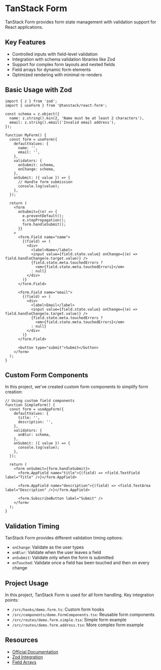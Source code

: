 # TanStack Form

TanStack Form provides form state management with validation support for React applications.

## Key Features

- Controlled inputs with field-level validation
- Integration with schema validation libraries like Zod
- Support for complex form layouts and nested fields
- Field arrays for dynamic form elements
- Optimized rendering with minimal re-renders

## Basic Usage with Zod

```tsx
import { z } from 'zod';
import { useForm } from '@tanstack/react-form';

const schema = z.object({
  name: z.string().min(2, 'Name must be at least 2 characters'),
  email: z.string().email('Invalid email address'),
});

function MyForm() {
  const form = useForm({
    defaultValues: {
      name: '',
      email: '',
    },
    validators: {
      onSubmit: schema,
      onChange: schema,
    },
    onSubmit: ({ value }) => {
      // Handle form submission
      console.log(value);
    },
  });

  return (
    <form
      onSubmit={(e) => {
        e.preventDefault();
        e.stopPropagation();
        form.handleSubmit();
      }}
    >
      <form.Field name="name">
        {(field) => (
          <div>
            <label>Name</label>
            <input value={field.state.value} onChange={(e) => field.handleChange(e.target.value)} />
            {field.state.meta.touchedErrors ?
              <em>{field.state.meta.touchedErrors}</em>
            : null}
          </div>
        )}
      </form.Field>

      <form.Field name="email">
        {(field) => (
          <div>
            <label>Email</label>
            <input value={field.state.value} onChange={(e) => field.handleChange(e.target.value)} />
            {field.state.meta.touchedErrors ?
              <em>{field.state.meta.touchedErrors}</em>
            : null}
          </div>
        )}
      </form.Field>

      <button type="submit">Submit</button>
    </form>
  );
}
```

## Custom Form Components

In this project, we've created custom form components to simplify form creation:

```tsx
// Using custom field components
function SimpleForm() {
  const form = useAppForm({
    defaultValues: {
      title: '',
      description: '',
    },
    validators: {
      onBlur: schema,
    },
    onSubmit: ({ value }) => {
      console.log(value);
    },
  });

  return (
    <form onSubmit={form.handleSubmit}>
      <form.AppField name="title">{(field) => <field.TextField label="Title" />}</form.AppField>

      <form.AppField name="description">{(field) => <field.TextArea label="Description" />}</form.AppField>

      <form.SubscribeButton label="Submit" />
    </form>
  );
}
```

## Validation Timing

TanStack Form provides different validation timing options:

- `onChange`: Validate as the user types
- `onBlur`: Validate when the user leaves a field
- `onSubmit`: Validate only when the form is submitted
- `onTouched`: Validate once a field has been touched and then on every change

## Project Usage

In this project, TanStack Form is used for all form handling. Key integration points:

- `/src/hooks/demo.form.ts`: Custom form hooks
- `/src/components/demo.FormComponents.tsx`: Reusable form components
- `/src/routes/demo.form.simple.tsx`: Simple form example
- `/src/routes/demo.form.address.tsx`: More complex form example

## Resources

- [Official Documentation](https://tanstack.com/form/latest/docs/framework/react/overview)
- [Zod Integration](https://tanstack.com/form/latest/docs/framework/react/examples/zod)
- [Field Arrays](https://tanstack.com/form/latest/docs/framework/react/examples/field-arrays)
